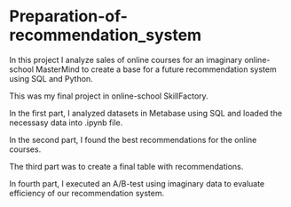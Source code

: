 # Preparation-of-recommendation_system
In this project I analyze sales of online courses for an imaginary online-school MasterMind to create a base for a future recommendation system using SQL and Python.

This was my final project in online-school SkillFactory.

In the first part, I analyzed datasets in Metabase using SQL and loaded the necessasy data into .ipynb file.

In the second part, I found the best recommendations for the online courses.

The third part was to create a final table with recommendations.

In fourth part, I executed an A/B-test using imaginary data to evaluate efficiency of our recommendation system.
